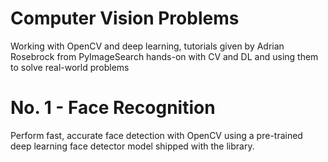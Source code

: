 # Computer Vision Problems
Working with OpenCV and deep learning, tutorials given by Adrian Rosebrock from PyImageSearch
hands-on with CV and DL and using them to solve real-world problems

# No. 1 - Face Recognition
Perform fast, accurate face detection with OpenCV using a pre-trained deep learning face detector model shipped with the library.
